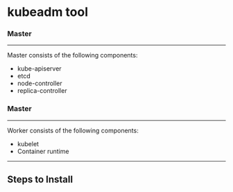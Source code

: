# kubeadm tool

### Master
---
Master consists of the following components:

* kube-apiserver
* etcd
* node-controller
* replica-controller

### Master
---
Worker consists of the following components:

* kubelet
* Container runtime

---

## Steps to Install